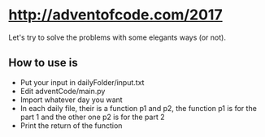 # http://adventofcode.com/2017

Let's try to solve the problems with some elegants ways (or not).

## How to use is
* Put your input in dailyFolder/input.txt
* Edit adventCode/main.py
* Import whatever day you want
* In each daily file, their is a function p1 and p2, the function p1 is for the part 1 and the other one p2 is for the part 2
* Print the return of the function
